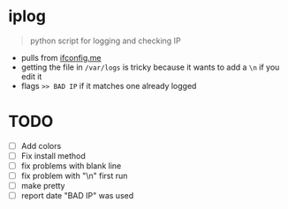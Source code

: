 # iplog

> python script for logging and checking IP

+ pulls from [ifconfig.me](https://ifconfig.me)
+ getting the file in `/var/logs` is tricky because it wants to add a `\n` if you edit it
+ flags `>> BAD IP` if it matches one already logged


# TODO
+ [ ] Add colors
+ [ ] Fix install method
+ [ ] fix problems with blank line
+ [ ] fix problem with "\n" first run
+ [ ] make pretty
+ [ ] report date "BAD IP" was used
